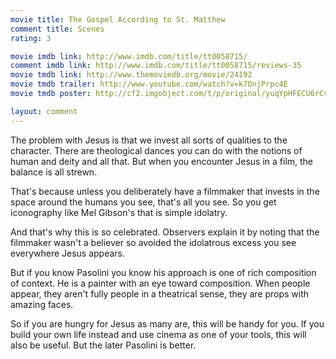 ```yaml
---
movie title: The Gospel According to St. Matthew
comment title: Scenes
rating: 3

movie imdb link: http://www.imdb.com/title/tt0058715/
comment imdb link: http://www.imdb.com/title/tt0058715/reviews-35
movie tmdb link: http://www.themoviedb.org/movie/24192
movie tmdb trailer: http://www.youtube.com/watch?v=k7DnjPrpc4E
movie tmdb poster: http://cf2.imgobject.com/t/p/original/yuqYpHFECU6rCv48ppqtPMRB78K.jpg

layout: comment
---
```


The problem with Jesus is that we invest all sorts of qualities to the character. There are theological dances you can do with the notions of human and deity and all that. But when you encounter Jesus in a film, the balance is all strewn.

That's because unless you deliberately have a filmmaker that invests in the space around the humans you see, that's all you see. So you get iconography like Mel Gibson's that is simple idolatry. 

And that's why this is so celebrated. Observers explain it by noting that the filmmaker wasn't a believer so avoided the idolatrous excess you see everywhere Jesus appears.

But if you know Pasolini you know his approach is one of rich composition of context. He is a painter with an eye toward composition. When people appear, they aren't fully people in a theatrical sense, they are props with amazing faces.

So if you are hungry for Jesus as many are, this will be handy for you. If you build your own life instead and use cinema as one of your tools, this will also be useful. But the later Pasolini is better.